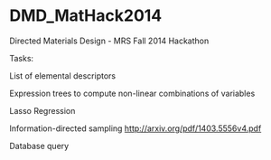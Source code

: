 DMD_MatHack2014
===============

Directed Materials Design - MRS Fall 2014 Hackathon

Tasks:

List of elemental descriptors

Expression trees to compute non-linear combinations of variables

Lasso Regression

Information-directed sampling http://arxiv.org/pdf/1403.5556v4.pdf

Database query


